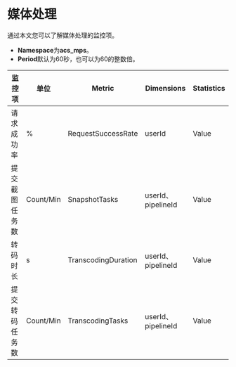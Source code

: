 # 媒体处理

通过本文您可以了解媒体处理的监控项。

-   **Namespace**为**acs\_mps**。
-   **Period**默认为60秒，也可以为60的整数倍。

|监控项|单位|Metric|Dimensions|Statistics|
|---|--|------|----------|----------|
|请求成功率|%|RequestSuccessRate|userId|Value|
|提交截图任务数|Count/Min|SnapshotTasks|userId、pipelineId|Value|
|转码时长|s|TranscodingDuration|userId、pipelineId|Value|
|提交转码任务数|Count/Min|TranscodingTasks|userId、pipelineId|Value|

